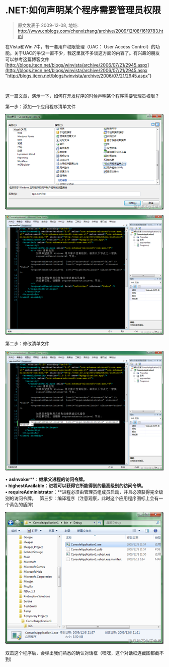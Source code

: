 # .NET:如何声明某个程序需要管理员权限 
> 原文发表于 2009-12-08, 地址: http://www.cnblogs.com/chenxizhang/archive/2009/12/08/1619783.html 


在Vista和Win 7中，有一套用户权限管理（UAC： User Access Control）的功能。关于UAC的争议一直不少，我这里就不多谈这方面的内容了。有兴趣的朋友可以参考这篇博客文件 [http://blogs.itecn.net/blogs/winvista/archive/2006/07/21/2945.aspx](http://blogs.itecn.net/blogs/winvista/archive/2006/07/21/2945.aspx "http://blogs.itecn.net/blogs/winvista/archive/2006/07/21/2945.aspx")

  

 这一篇文章，演示一下，如何在开发程序的时候声明某个程序需要管理员权限？

 第一步：添加一个应用程序清单文件

 [![image](./images/1619783-image_thumb.png "image")](http://images.cnblogs.com/cnblogs_com/chenxizhang/WindowsLiveWriter/f5d8deefbeb5.NET_1371E/image_2.png) 

 [![image](./images/1619783-image_thumb_1.png "image")](http://images.cnblogs.com/cnblogs_com/chenxizhang/WindowsLiveWriter/f5d8deefbeb5.NET_1371E/image_4.png) 

 第二步：修改清单文件

 [![image](./images/1619783-image_thumb_2.png "image")](http://images.cnblogs.com/cnblogs_com/chenxizhang/WindowsLiveWriter/f5d8deefbeb5.NET_1371E/image_6.png) 

 • **asInvoker****：**继承父进程的访问令牌。  
• **highestAvailable****：**进程可以获得它所能得到的最高级别的访问令牌。  
• **requireAdministrator****：**进程必须由管理员组成员启动，并且必须获得完全级别的访问令牌。   第三步：编译程序（注意观察，此时这个应用程序图标上会有一个黄色的盾牌）

 [![image](./images/1619783-image_thumb_3.png "image")](http://images.cnblogs.com/cnblogs_com/chenxizhang/WindowsLiveWriter/f5d8deefbeb5.NET_1371E/image_8.png) 

 双击这个程序后，会弹出我们熟悉的确认对话框（嘿嘿，这个对话框连截图都截不到）





